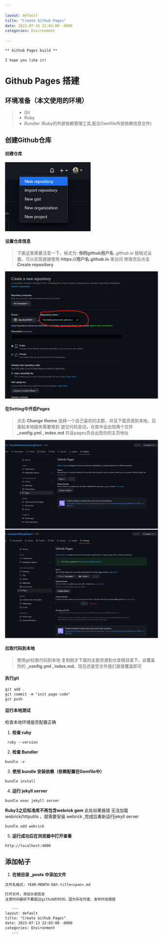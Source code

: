 ```yaml
---

layout: default
title: "Create Github Pages"
date: 2022-07-16 22:03:00 -0000
categories: Environment

---
```




```
** Github Pages build **

I hope you like it!
```

# Github Pages 搭建
## 环境准备（本文使用的环境）

>
>   * Git
>   * Ruby
>   * Bundler (Ruby的外部依赖管理工具,配合Gemfile外部依赖信息文件)
>

## 创建Github仓库
#### 创建仓库

![create repository](/assets/images/blogmaterial/githubrep.png "repository")

#### 设置仓库信息

>下面这里需要注意一下，格式为:  **你的github用户名** *.github.io*
>按格式设置，可以实现直接使用 **https://<span>用户名<span>.github.io** 来访问
>修改完后点击 **Create repository**

![create repository](/assets\images\blogmaterial\github_rep_info_set.png "repository info")

#### 在Setting中开启Pages
>点击 **Change theme** 选择一个自己喜欢的主题，并且下载资源到本地，后面起本地服务需要用到
>提交代码变动，仓库中会出现两个文件 **_config.yml , index<span>.md**
>并且pages页会出现你的主页地址


![create repository](/assets/images/blogmaterial/github_setting_btn.png "page setting")
![create repository](/assets/images/blogmaterial/rep_create_comp.png "page setting")

#### 拉取代码到本地
> 使用git拉取代码到本地
> 复制刚才下载的主题资源到仓库根目录下，会覆盖你的 **_config.yml , index<span>.md**，现在还是空文件我们直接覆盖即可

#### 执行git
``` git
git add .
git commit -m "init page code"
git push
``` 

#### 运行本地测试
检查本地环境是否配置正确
1. **检查 ruby**
```
 ruby --version
```
2. **检查 Bundler**
```
bundle -v
```
3. **使用 bundle 安装依赖（依赖配置在Gemfile中）**
```
bundle install
```
4. **运行 jekyll server**
```
bundle exec jekyll server
```
**Ruby3之后标准库不再包含webrick gem**
此处如果报错 无法加载 webrick/httputils ，就需要安装 webrick ,完成后重新运行jekyll server
```
bundle add webrick
```
5. **运行成功后在浏览器中打开查看**
```
http://localhost:4000 
```

## 添加帖子
1. **在根目录 _posts 中添加文件**
```
文件名格式: YEAR-MONTH-DAY-title<span>.md
```
```
打开文件，添加头部信息
注意时间最好不要超过github的时间，因为存在时差，发布时会报错
```
```
   ---
layout: default
title: "Create Github Pages"
date: 2022-07-13 22:03:00 -0000
categories: Environment
   ---
```